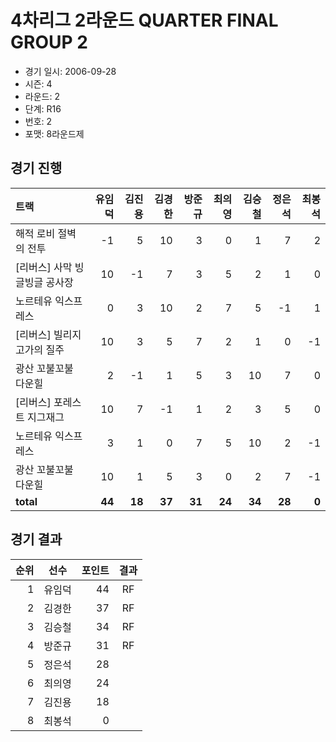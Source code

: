 # 4차리그 2라운드 QUARTER FINAL GROUP 2

- 경기 일시: 2006-09-28
- 시즌: 4
- 라운드: 2
- 단계: R16
- 번호: 2
- 포맷: 8라운드제





## 경기 진행

| 트랙 | 유임덕 | 김진용 | 김경한 | 방준규 | 최의영 | 김승철 | 정은석 | 최봉석 |
|:---|---:|---:|---:|---:|---:|---:|---:|---:|
| 해적 로비 절벽의 전투 | -1 | 5 | 10 | 3 | 0 | 1 | 7 | 2 |
| [리버스] 사막 빙글빙글 공사장 | 10 | -1 | 7 | 3 | 5 | 2 | 1 | 0 |
| 노르테유 익스프레스 | 0 | 3 | 10 | 2 | 7 | 5 | -1 | 1 |
| [리버스] 빌리지 고가의 질주 | 10 | 3 | 5 | 7 | 2 | 1 | 0 | -1 |
| 광산 꼬불꼬불 다운힐 | 2 | -1 | 1 | 5 | 3 | 10 | 7 | 0 |
| [리버스] 포레스트 지그재그 | 10 | 7 | -1 | 1 | 2 | 3 | 5 | 0 |
| 노르테유 익스프레스 | 3 | 1 | 0 | 7 | 5 | 10 | 2 | -1 |
| 광산 꼬불꼬불 다운힐 | 10 | 1 | 5 | 3 | 0 | 2 | 7 | -1 |
| __total__ | __44__ | __18__ | __37__ | __31__ | __24__ | __34__ | __28__ | __0__ |




## 경기 결과

| 순위 | 선수 | 포인트 | 결과 |
|---:|:---:|---:|:---:|
| 1 | 유임덕 | 44 | RF |
| 2 | 김경한 | 37 | RF |
| 3 | 김승철 | 34 | RF |
| 4 | 방준규 | 31 | RF |
| 5 | 정은석 | 28 |  |
| 6 | 최의영 | 24 |  |
| 7 | 김진용 | 18 |  |
| 8 | 최봉석 | 0 |  |

